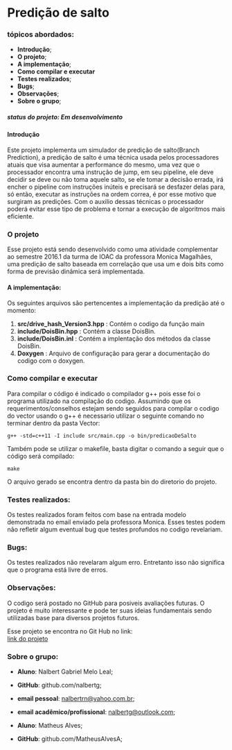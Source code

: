# Predição de salto

### tópicos abordados:  
  
- **Introdução**;
- **O projeto**;
- **A implementação**;
- **Como compilar e executar**
- **Testes realizados**;
- **Bugs**;
- **Observações**;
- **Sobre o grupo**;

##### status do projeto: **Em desenvolvimento**  
    
#### Introdução  
  Este projeto implementa um simulador de predição de salto(Branch Prediction), a predição de salto é uma técnica
usada pelos processadores atuais que visa aumentar a performance do mesmo, uma vez que o processador encontra uma instrução de jump, em seu pipeline, ele deve decidir se deve ou não toma aquele salto, se ele tomar a decisão errada, irá encher o pipeline com instruções inúteis e precisará se desfazer delas
para, só então, executar as instruções na ordem correa, é por esse motivo que surgiram as predições. Com o auxilio dessas técnicas o processador poderá evitar esse tipo de problema e tornar a execução de
algoritmos mais eficiente.

### O projeto
Esse projeto está sendo desenvolvido como uma atividade complementar ao semestre 2016.1 da turma de IOAC da professora Monica Magalhães, uma predição de salto baseada em correlação que usa um e dois bits como forma de previsão dinâmica será implementada.
   
#### A implementação:  
  
  Os seguintes arquivos são pertencentes a implementação da predição até o momento:
  
  1) **src/drive_hash_Version3.hpp** : Contém o codigo da função main  
  2) **include/DoisBin.hpp** :  Contém a classe DoisBin.  
  3) **include/DoisBin.inl** : Contém a implentação dos métodos da classe DoisBin.  
  4) **Doxygen** :  Arquivo de configuração para gerar a documentação do codigo com o doxygen.  
  
### Como compilar e executar
  Para compilar o código é indicado o compilador g++ pois esse foi o programa utilizado na compilação do codigo. Assumindo que os requerimentos/conselhos estejam sendo seguidos para compilar o codigo do vector usando o g++ é necessario utilizar o seguinte comando no terminar dentro da pasta Vector:
  
    g++ -std=c++11 -I include src/main.cpp -o bin/predicaoDeSalto
  
  Também pode se utilizar o makefile, basta digitar o comando a seguir que o código será compilado:
  
    make
  
  O arquivo gerado se encontra dentro da pasta bin do diretorio do projeto.
### Testes realizados:
  
  Os testes realizados foram feitos com base na entrada modelo demonstrada no email enviado pela professora Monica. Esses testes podem não refletir algum eventual bug que testes profundos no codigo revelariam.
    
### Bugs:
  
  Os testes realizados não revelaram algum erro. Entretanto isso não significa que o programa está livre de erros.

### Observações:

  O codigo será postado no GitHub para posiveis avaliações futuras. O projeto é muito interessante e pode ter suas ideias fundamentais sendo utilizadas base para diversos projetos futuros.

  Esse projeto se encontra no Git Hub no link:  
   [link do projeto](https://github.com/nalbertg/HashTbl)


### Sobre o grupo:
    
- **Aluno**: Nalbert Gabriel Melo Leal;
- **GitHub**: github.com/nalbertg;
- **email pessoal**: nalbertrn@yahoo.com.br;
- **email acadêmico/profissional**: nalbertg@outlook.com;


- **Aluno**: Matheus Alves;
- **GitHub**: github.com/MatheusAlvesA;
  